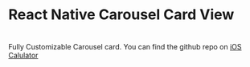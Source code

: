 # **React Native Carousel Card View**<h1>
Fully Customizable Carousel card.
You can find the github repo on 
[iOS Calulator](https://github.com/vaibhav7a/react-native-iOS-Calculator.git)
